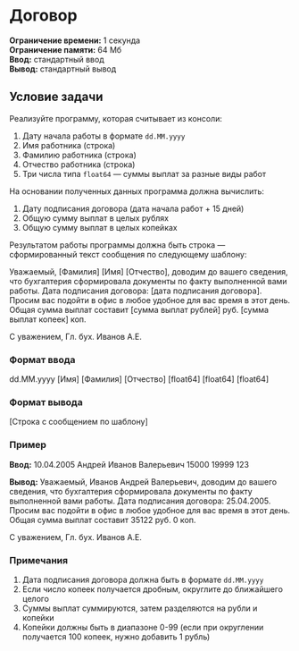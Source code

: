 # Договор

**Ограничение времени:** 1 секунда  
**Ограничение памяти:** 64 Мб  
**Ввод:** стандартный ввод  
**Вывод:** стандартный вывод

## Условие задачи

Реализуйте программу, которая считывает из консоли:
1. Дату начала работы в формате `dd.MM.yyyy`
2. Имя работника (строка)
3. Фамилию работника (строка)
4. Отчество работника (строка)
5. Три числа типа `float64` — суммы выплат за разные виды работ

На основании полученных данных программа должна вычислить:
1. Дату подписания договора (дата начала работ + 15 дней)
2. Общую сумму выплат в целых рублях
3. Общую сумму выплат в целых копейках

Результатом работы программы должна быть строка — сформированный текст сообщения по следующему шаблону:

Уважаемый, [Фамилия] [Имя] [Отчество], доводим до вашего сведения, что бухгалтерия сформировала документы по факту выполненной вами работы.
Дата подписания договора: [дата подписания договора]. Просим вас подойти в офис в любое удобное для вас время в этот день.
Общая сумма выплат составит [сумма выплат рублей] руб. [сумма выплат копеек] коп.

С уважением,
Гл. бух. Иванов А.Е.


### Формат ввода
dd.MM.yyyy
[Имя]
[Фамилия]
[Отчество]
[float64]
[float64]
[float64]

### Формат вывода
[Строка с сообщением по шаблону]


### Пример
**Ввод:**
10.04.2005
Андрей
Иванов
Валерьевич
15000
19999
123


**Вывод:**
Уважаемый, Иванов Андрей Валерьевич, доводим до вашего сведения, что бухгалтерия сформировала документы по факту выполненной вами работы.
Дата подписания договора: 25.04.2005. Просим вас подойти в офис в любое удобное для вас время в этот день.
Общая сумма выплат составит 35122 руб. 0 коп.

С уважением,
Гл. бух. Иванов А.Е.


### Примечания
1. Дата подписания договора должна быть в формате `dd.MM.yyyy`
2. Если число копеек получается дробным, округлите до ближайшего целого
3. Суммы выплат суммируются, затем разделяются на рубли и копейки
4. Копейки должны быть в диапазоне 0-99 (если при округлении получается 100 копеек, нужно добавить 1 рубль)